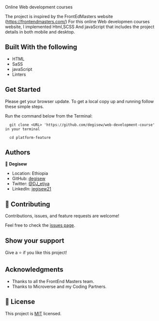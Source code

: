 Online Web development courses

The project is inspired by the FrontEdMasters website (https://frontendmasters.com/)
For this online Web developmen courses website, I implemented Html,SCSS And javaScript that includes the project details in both mobile and desktop.

 
## Built With the following

- HTML
- SaSS
- javaScript
- Linters

## Get Started

Please get your browser update.
To get a local copy up and running follow these simple steps.

Run the command below from the Terminal:

      git clone <URL> 'https://github.com/degisew/web-development-course' in your terminal

	  cd platform-feature
      

## Authors

👤 **Degisew**

- Location: Ethiopia
- GitHub: [degisew](https://github.com/degisew)
- Twitter: [@DJ_etiya](https://twitter.com/Degisew-mengist)
- LinkedIn: [jegisew21](https://www.linkedin.com/in/degisew-mengist-003298802)


## 🤝 Contributing

Contributions, issues, and feature requests are welcome!

Feel free to check the [issues page](https://github.com/degisew/web-development-course/issues).

## Show your support

Give a ⭐ if you like this project!

## Acknowledgments
- Thanks to all the FrontEnd Masters team.
- Thanks to Microverse and my Coding Partners.

## 📝 License

This project is [MIT](./MIT.md) licensed.
